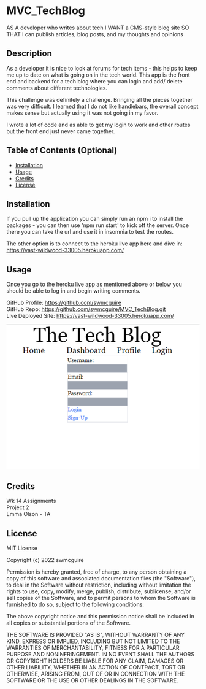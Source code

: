 # MVC_TechBlog
AS A developer who writes about tech
I WANT a CMS-style blog site
SO THAT I can publish articles, blog posts, and my thoughts and opinions
## Description

As a developer it is nice to look at forums for tech items - this helps to keep me up to date on what is going on in the tech world.  This app is the front end and backend for a tech blog where you can login and add/ delete comments about different technologies.

This challenge was definitely a challenge.  Bringing all the pieces together was very difficult.  I learned that I do not like handlebars, the overall concept makes sense but actually using it was not going in my favor.

I wrote a lot of code and as able to get my login to work and other routes but the front end just never came together.

## Table of Contents (Optional)

- [Installation](#installation)
- [Usage](#usage)
- [Credits](#credits)
- [License](#license)

## Installation

If you pull up the application you can simply run an npm i to install the packages - you can then use 'npm run start' to kick off the server.  Once there you can take the url and use it in insomnia to test the routes.

The other option is to connect to the heroku live app here and dive in:  https://vast-wildwood-33005.herokuapp.com/

## Usage

Once you go to the heroku live app as mentioned above or below you should be able to log in and begin writing comments.

GitHub Profile: https://github.com/swmcguire<br>
GitHub Repo:  https://github.com/swmcguire/MVC_TechBlog.git<br>
Live Deployed Site: https://vast-wildwood-33005.herokuapp.com/

![Tech Blog Home Page](./Assets/TechBlog%20ScreenShot.png)

## Credits

Wk 14 Assignments <br>
Project 2 <br>
Emma Olson - TA


## License

MIT License

Copyright (c) 2022 swmcguire

Permission is hereby granted, free of charge, to any person obtaining a copy
of this software and associated documentation files (the "Software"), to deal
in the Software without restriction, including without limitation the rights
to use, copy, modify, merge, publish, distribute, sublicense, and/or sell
copies of the Software, and to permit persons to whom the Software is
furnished to do so, subject to the following conditions:

The above copyright notice and this permission notice shall be included in all
copies or substantial portions of the Software.

THE SOFTWARE IS PROVIDED "AS IS", WITHOUT WARRANTY OF ANY KIND, EXPRESS OR
IMPLIED, INCLUDING BUT NOT LIMITED TO THE WARRANTIES OF MERCHANTABILITY,
FITNESS FOR A PARTICULAR PURPOSE AND NONINFRINGEMENT. IN NO EVENT SHALL THE
AUTHORS OR COPYRIGHT HOLDERS BE LIABLE FOR ANY CLAIM, DAMAGES OR OTHER
LIABILITY, WHETHER IN AN ACTION OF CONTRACT, TORT OR OTHERWISE, ARISING FROM,
OUT OF OR IN CONNECTION WITH THE SOFTWARE OR THE USE OR OTHER DEALINGS IN THE
SOFTWARE.